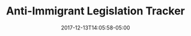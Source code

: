 ---
title: "Anti-Immigrant Legislation Tracker"
date: 2017-12-13T14:05:58-05:00
draft: false
description: "https://interactives.wola.org/2017/09/beyond-the-wall-congress/"
roles: ["Design", "Front-End Development"]
link: ""
wip: false
---